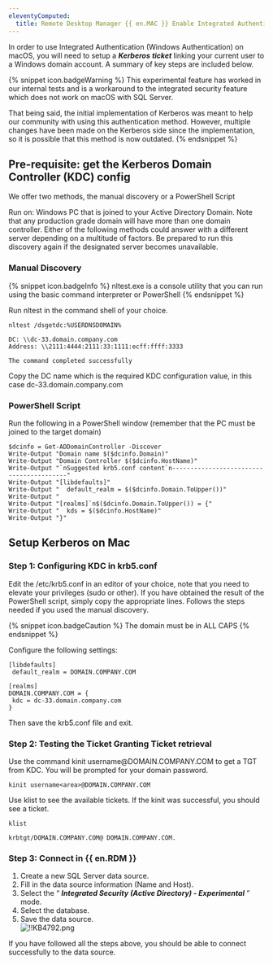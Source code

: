 ```yaml
---
eleventyComputed:
  title: Remote Desktop Manager {{ en.MAC }} Enable Integrated Authentication with Kerberos
---
```

In order to use Integrated Authentication (Windows Authentication) on macOS, you will need to setup a ***Kerberos***   ***ticket*** linking your current user to a Windows domain account. A summary of key steps are included below.  

{% snippet icon.badgeWarning %}
This experimental feature has worked in our internal tests and is a workaround to the integrated security feature which does not work on macOS with SQL Server.  

That being said, the initial implementation of Kerberos was meant to help our community with using this authentication method. However, multiple changes have been made on the Kerberos side since the implementation, so it is possible that this method is now outdated.
{% endsnippet %}  

## Pre-requisite: get the Kerberos Domain Controller (KDC) config

We offer two methods, the manual discovery or a PowerShell Script  

Run on: Windows PC that is joined to your Active Directory Domain. Note that any production grade domain will have more than one domain controller. Either of the following methods could answer with a different server depending on a multitude of factors. Be prepared to run this discovery again if the designated server becomes unavailable.  

### Manual Discovery  

{% snippet icon.badgeInfo %}
nltest.exe is a console utility that you can run using the basic command interpreter or PowerShell
{% endsnippet %}  

Run nltest in the command shell of your choice.  

```
nltest /dsgetdc:%USERDNSDOMAIN%  

DC: \\dc-33.domain.company.com  
Address: \\2111:4444:2111:33:1111:ecff:ffff:3333  

The command completed successfully  
```
Copy the DC name which is the required KDC configuration value, in this case dc-33<area>.domain.company.com  

### PowerShell Script 

Run the following in a PowerShell window (remember that the PC must be joined to the target domain)  

```
$dcinfo = Get-ADDomainController -Discover
Write-Output "Domain name $($dcinfo.Domain)"
Write-Output "Domain Controller $($dcinfo.HostName)"
Write-Output "`nSuggested krb5.conf content`n-----------------------------------------"
Write-Output "[libdefaults]"
Write-Output "  default_realm = $($dcinfo.Domain.ToUpper())"
Write-Output "
Write-Output "[realms]`n$($dcinfo.Domain.ToUpper()) = {"
Write-Output "  kds = $($dcinfo.HostName)"
Write-Output "}"
```
## Setup Kerberos on Mac

### Step 1: Configuring KDC in krb5.conf

Edit the /etc/krb5.conf in an editor of your choice, note that you need to elevate your privileges (sudo or other). If you have obtained the result of the PowerShell script, simply copy the appropriate lines.  Follows the steps needed if you used the manual discovery.  

{% snippet icon.badgeCaution %}
The domain must be in ALL CAPS
{% endsnippet %}  

Configure the following settings:  

```
[libdefaults]  
 default_realm = DOMAIN.COMPANY.COM  

[realms]  
DOMAIN.COMPANY.COM = {  
 kdc = dc-33.domain.company.com  
}  
```
Then save the krb5.conf file and exit.  

### Step 2: Testing the Ticket Granting Ticket retrieval

Use the command kinit username<area>@DOMAIN.COMPANY.COM to get a TGT from KDC. You will be prompted for your domain password.  

`kinit username<area>@DOMAIN.COMPANY.COM`  

Use klist to see the available tickets. If the kinit was successful, you should see a ticket.  

```
klist  

krbtgt/DOMAIN.COMPANY.COM@ DOMAIN.COMPANY.COM.  
```
### Step 3: Connect in {{ en.RDM }}

1. Create a new SQL Server data source.
1. Fill in the data source information (Name and Host).
1. Select the “ ***Integrated Security (Active Directory) - Experimental*** ” mode.
1. Select the database.
1. Save the data source.  
![!!KB4792.png](https://webdevolutions.azureedge.net/docs/en/kb/KB4792.png)  

If you have followed all the steps above, you should be able to connect successfully to the data source.

